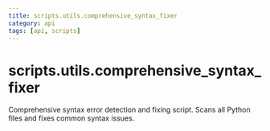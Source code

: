 ```yaml
---
title: scripts.utils.comprehensive_syntax_fixer
category: api
tags: [api, scripts]
---
```


# scripts.utils.comprehensive_syntax_fixer

Comprehensive syntax error detection and fixing script.
Scans all Python files and fixes common syntax issues.

